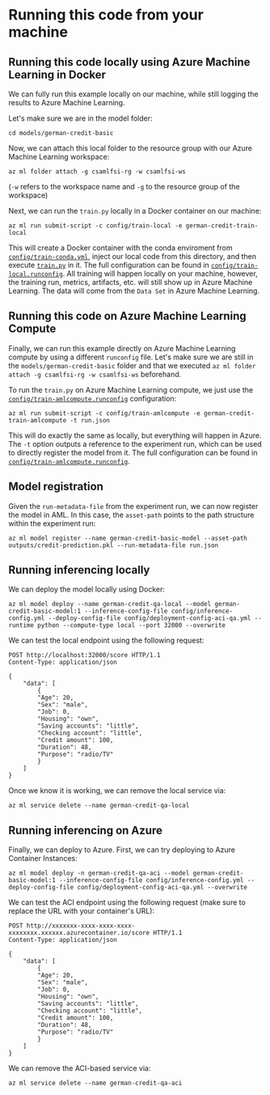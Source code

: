 # Running this code from your machine

## Running this code locally using Azure Machine Learning in Docker

We can fully run this example locally on our machine, while still logging the results to Azure Machine Learning.

Let's make sure we are in the model folder:

```console
cd models/german-credit-basic
```

Now, we can attach this local folder to the resource group with our Azure Machine Learning workspace:

```console
az ml folder attach -g csamlfsi-rg -w csamlfsi-ws
```
(`-w` refers to the workspace name and `-g` to the resource group of the workspace)

Next, we can run the `train.py` locally in a Docker container on our machine:

```console
az ml run submit-script -c config/train-local -e german-credit-train-local
```

This will create a Docker container with the conda enviroment from [`config/train-conda.yml`](config/train-conda.yml), inject our local code from this directory, and then execute [`train.py`](train.py) in it. The full configuration can be found in [`config/train-local.runconfig`](config/train-local.runconfig). All training will happen locally on your machine, however, the training run, metrics, artifacts, etc. will still show up in Azure Machine Learning. The data will come from the `Data Set` in Azure Machine Learning.

## Running this code on Azure Machine Learning Compute

Finally, we can run this example directly on Azure Machine Learning compute by using a different `runconfig` file. Let's make sure we are still in the `models/german-credit-basic` folder and that we executed `az ml folder attach -g csamlfsi-rg -w csamlfsi-ws` beforehand.

To run the `train.py` on Azure Machine Learning compute, we just use the [`config/train-amlcompute.runconfig`](config/train-amlcompute.runconfig) configuration:

```console
az ml run submit-script -c config/train-amlcompute -e german-credit-train-amlcompute -t run.json
```

This will do exactly the same as locally, but everything will happen in Azure. The `-t` option outputs a reference to the experiment run, which can be used to directly register the model from it. The full configuration can be found in [`config/train-amlcompute.runconfig`](config/train-amlcompute.runconfig).

## Model registration

Given the `run-metadata-file` from the experiment run, we can now register the model in AML. In this case, the `asset-path` points to the path structure within the experiment run:

```console
az ml model register --name german-credit-basic-model --asset-path outputs/credit-prediction.pkl --run-metadata-file run.json
```

## Running inferencing locally

We can deploy the model locally using Docker:

```console
az ml model deploy --name german-credit-qa-local --model german-credit-basic-model:1 --inference-config-file config/inference-config.yml --deploy-config-file config/deployment-config-aci-qa.yml --runtime python --compute-type local --port 32000 --overwrite
```

We can test the local endpoint using the following request:

```
POST http://localhost:32000/score HTTP/1.1
Content-Type: application/json

{ 
    "data": [
        {
        "Age": 20,
        "Sex": "male",
        "Job": 0,
        "Housing": "own",
        "Saving accounts": "little",
        "Checking account": "little",
        "Credit amount": 100,
        "Duration": 48,
        "Purpose": "radio/TV"
        }
    ]
}
```

Once we know it is working, we can remove the local service via:

```console
az ml service delete --name german-credit-qa-local
```

## Running inferencing on Azure

Finally, we can deploy to Azure. First, we can try deploying to Azure Container Instances:

```console
az ml model deploy -n german-credit-qa-aci --model german-credit-basic-model:1 --inference-config-file config/inference-config.yml --deploy-config-file config/deployment-config-aci-qa.yml --overwrite
```

We can test the ACI endpoint using the following request (make sure to replace the URL with your container's URL):

```
POST http://xxxxxxx-xxxx-xxxx-xxxx-xxxxxxxx.xxxxxx.azurecontainer.io/score HTTP/1.1
Content-Type: application/json

{ 
    "data": [
        {
        "Age": 20,
        "Sex": "male",
        "Job": 0,
        "Housing": "own",
        "Saving accounts": "little",
        "Checking account": "little",
        "Credit amount": 100,
        "Duration": 48,
        "Purpose": "radio/TV"
        }
    ]
}
```

We can remove the ACI-based service via:

```console
az ml service delete --name german-credit-qa-aci
```